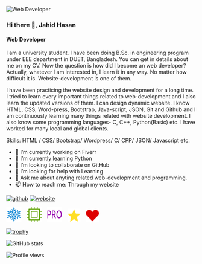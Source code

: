 ![Web Developer](https://imgkub.com/image/Z6Xt)
### Hi there 👋, Jahid Hasan
#### Web Developer

I am a university student. I have been doing B.Sc. in engineering program under EEE department in DUET, Bangladesh. You can get in details about me on my CV. Now the question is how did I become an web developer? Actually, whatever I am interested in, I learn it in any way. No matter how difficult it is. Website-development is one of them.

I have been practicing the website design and development for a long time. I tried to learn every important things related to web-development and I also learn the updated versions of them. I can design dynamic website. I know HTML, CSS, Word-press, Bootstrap, Java-script, JSON, Git and Github and I am continuously learning many things related with website development. I also know some programming languages- C, C++, Python(Basic) etc. I have worked for many local and global clients.

Skills: HTML / CSS/ Bootstrap/ Wordpress/ C/ CPP/ JSON/ Javascript etc.

- 🔭 I’m currently working on Fiverr 
- 🌱 I’m currently learning Python 
- 👯 I’m looking to collaborate on GitHub 
- 🤔 I’m looking for help with Learning 
- 💬 Ask me about anyting related web-development and programming. 
- 📫 How to reach me: Through my website 


[<img src='https://cdn.jsdelivr.net/npm/simple-icons@3.0.1/icons/github.svg' alt='github' height='40'>](https://github.com/Jahid-Hasan1)  [<img src='https://cdn.jsdelivr.net/npm/simple-icons@3.0.1/icons/icloud.svg' alt='website' height='40'>](https://dev-coder-j-hasan.pantheonsite.io)  

<a href='https://archiveprogram.github.com/'><img src='https://raw.githubusercontent.com/acervenky/animated-github-badges/master/assets/acbadge.gif' width='40' height='40'></a> <a href='https://docs.github.com/en/developers'><img src='https://raw.githubusercontent.com/acervenky/animated-github-badges/master/assets/devbadge.gif' width='40' height='40'></a> <a href='https://github.com/pricing'><img src='https://raw.githubusercontent.com/acervenky/animated-github-badges/master/assets/pro.gif' width='40' height='40'></a> <a href='https://stars.github.com/'><img src='https://raw.githubusercontent.com/acervenky/animated-github-badges/master/assets/starbadge.gif' width='35' height='35'></a> <a href='https://docs.github.com/en/github/supporting-the-open-source-community-with-github-sponsors'><img src='https://raw.githubusercontent.com/acervenky/animated-github-badges/master/assets/sponsorbadge.gif' width='35' height='35'></a> 

[![trophy](https://github-profile-trophy.vercel.app/?username=Jahid-Hasan1)](https://github.com/ryo-ma/github-profile-trophy)

![GitHub stats](https://github-readme-stats.vercel.app/api?username=Jahid-Hasan1&show_icons=true)  

![Profile views](https://gpvc.arturio.dev/Jahid-Hasan1)  
